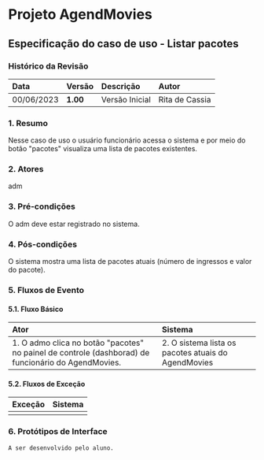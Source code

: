 # Projeto AgendMovies

## Especificação do caso de uso - Listar pacotes

### Histórico da Revisão 

|  Data  | Versão | Descrição | Autor |
|:-------|:-------|:----------|:------|
| 00/06/2023 | **1.00** | Versão Inicial  | Rita de Cassia |

### 1. Resumo 

Nesse caso de uso o usuário funcionário acessa o sistema e por meio do botão "pacotes" visualiza uma lista de pacotes existentes.

### 2. Atores 

adm

### 3. Pré-condições

O adm deve estar registrado no sistema.

### 4. Pós-condições

O sistema mostra uma lista de pacotes atuais (número de ingressos e valor do pacote).
### 5. Fluxos de Evento

#### 5.1. Fluxo Básico

| Ator   | Sistema |
|:-------|:--------|
| 1. O admo clica no botão "pacotes" no painel de controle (dashborad) de funcionário do AgendMovies.| 2. O sistema lista os pacotes atuais do AgendMovies|


#### 5.2. Fluxos de Exceção

| Exceção | Sistema |
|:--------|:--------|
| | |

### 6. Protótipos de Interface
`A ser desenvolvido pelo aluno.`
